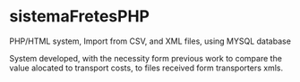 # sistemaFretesPHP
PHP/HTML system, Import from CSV, and XML files, using MYSQL database

System developed, with the necessity form previous work to compare the value alocated to transport costs, to files received form transporters xmls.
